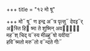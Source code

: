 +++
title = "१२ मो षू"

+++
मो᳓ षू᳓ ण इन्द्र अ᳓त्र पृत्सु᳓ देवइ᳓र्  
अ᳓स्ति हि᳓ ष्मा ते शुष्मिन् अवयाः᳐᳓  
मह᳓श् चिद् य᳓स्य मीळ्हु᳓षो यवीया᳓  
हवि᳓ष्मतो मरु᳓तो व᳓न्दते गीः᳓